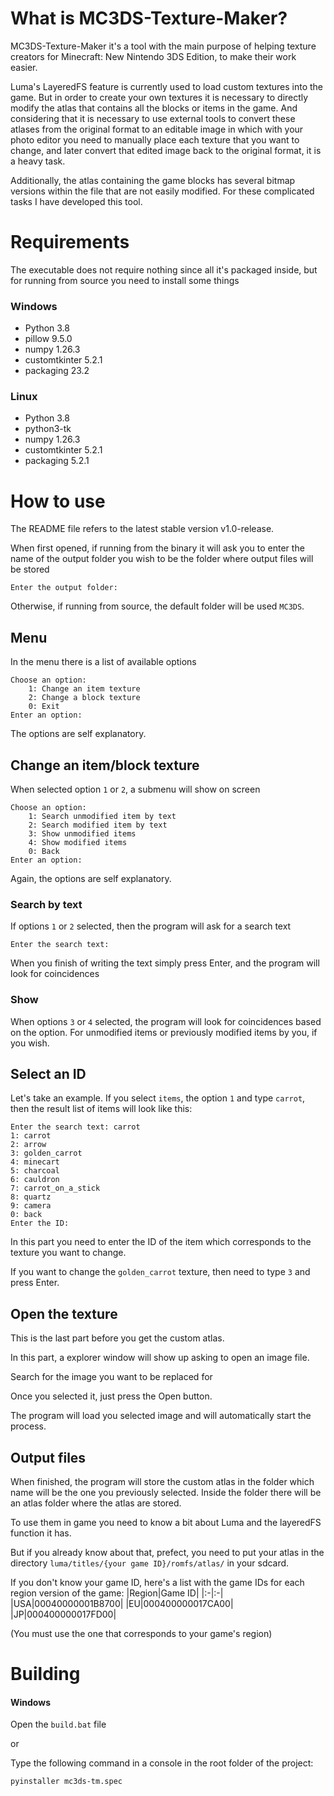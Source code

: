 # What is MC3DS-Texture-Maker?
MC3DS-Texture-Maker it's a tool with the main purpose of helping texture creators for Minecraft: New Nintendo 3DS Edition, to make their work easier.

Luma's LayeredFS feature is currently used to load custom textures into the game. But in order to create your own textures it is necessary to directly modify the atlas that contains all the blocks or items in the game. And considering that it is necessary to use external tools to convert these atlases from the original format to an editable image in which with your photo editor you need to manually place each texture that you want to change, and later convert that edited image back to the original format, it is a heavy task.

Additionally, the atlas containing the game blocks has several bitmap versions within the file that are not easily modified. For these complicated tasks I have developed this tool.
# Requirements
The executable does not require nothing since all it's packaged inside, but for running from source you need to install some things
### Windows
- Python 3.8
- pillow 9.5.0
- numpy 1.26.3
- customtkinter 5.2.1
- packaging 23.2
### Linux
- Python 3.8
- python3-tk
- numpy 1.26.3
- customtkinter 5.2.1
- packaging 5.2.1
# How to use
The README file refers to the latest stable version v1.0-release.

When first opened, if running from the binary it will ask you to enter the name of the output folder you wish to be the folder where output files will be stored
```
Enter the output folder:
```
Otherwise, if running from source, the default folder will be used `MC3DS`.
## Menu
In the menu there is a list of available options
```
Choose an option:
    1: Change an item texture
    2: Change a block texture
    0: Exit
Enter an option:
```
The options are self explanatory.
## Change an item/block texture
When selected option `1` or `2`, a submenu will show on screen
```
Choose an option:
    1: Search unmodified item by text
    2: Search modified item by text
    3: Show unmodified items
    4: Show modified items
    0: Back
Enter an option:
```
Again, the options are self explanatory.
### Search by text
If options `1` or `2` selected, then the program will ask for a search text
```
Enter the search text:
```
When you finish of writing the text simply press Enter, and the program will look for coincidences
### Show
When options `3` or `4` selected, the program will look for coincidences based on the option. For unmodified items or previously modified items by you, if you wish.
## Select an ID
Let's take an example. If you select `items`, the option `1` and type `carrot`, then the result list of items will look like this:
```
Enter the search text: carrot
1: carrot
2: arrow
3: golden_carrot
4: minecart
5: charcoal
6: cauldron
7: carrot_on_a_stick
8: quartz
9: camera
0: back
Enter the ID: 
```
In this part you need to enter the ID of the item which corresponds to the texture you want to change. 

If you want to change the `golden_carrot` texture, then need to type `3` and press Enter.
## Open the texture
This is the last part before you get the custom atlas.

In this part, a explorer window will show up asking to open an image file.

Search for the image you want to be replaced for

Once you selected it, just press the Open button.

The program will load you selected image and will automatically start the process.
## Output files
When finished, the program will store the custom atlas in the folder which name will be the one you previously selected. Inside the folder there will be an atlas folder where the atlas are stored.

To use them in game you need to know a bit about Luma and the layeredFS function it has.

But if you already know about that, prefect, you need to put your atlas in the directory `luma/titles/{your game ID}/romfs/atlas/` in your sdcard.

If you don't know your game ID, here's a list with the game IDs for each region version of the game:
|Region|Game ID|
|:-|:-|
|USA|00040000001B8700|
|EU|000400000017CA00|
|JP|000400000017FD00|

(You must use the one that corresponds to your game's region)
# Building
#### Windows
Open the `build.bat` file 

or 

Type the following command in a console in the root folder of the project:
```bash
pyinstaller mc3ds-tm.spec
```